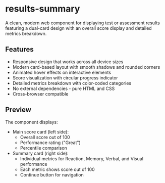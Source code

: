# results-summary

A clean, modern web component for displaying test or assessment results featuring a dual-card design with an overall score display and detailed metrics breakdown.

## Features

- Responsive design that works across all device sizes
- Modern card-based layout with smooth shadows and rounded corners
- Animated hover effects on interactive elements
- Score visualization with circular progress indicator
- Detailed metrics breakdown with color-coded categories
- No external dependencies - pure HTML and CSS
- Cross-browser compatible

## Preview

The component displays:
- Main score card (left side):
  - Overall score out of 100
  - Performance rating ("Great")
  - Percentile comparison
- Summary card (right side):
  - Individual metrics for Reaction, Memory, Verbal, and Visual performance
  - Each metric shows score out of 100
  - Continue button for navigation
